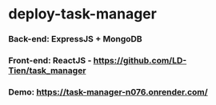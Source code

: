 # deploy-task-manager
### Back-end: ExpressJS + MongoDB
### Front-end: ReactJS - https://github.com/LD-Tien/task_manager
### Demo: https://task-manager-n076.onrender.com/

